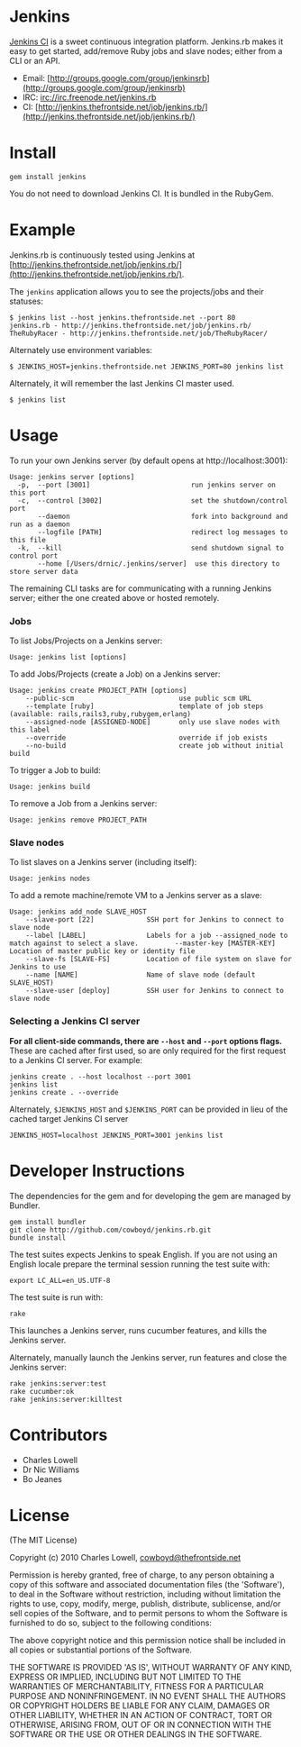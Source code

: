 Jenkins
======

[Jenkins CI](http://jenkins-ci.org/) is a sweet continuous integration platform. Jenkins.rb makes it easy to get started, add/remove Ruby jobs and slave nodes; either from a CLI or an API.

  * Email: [http://groups.google.com/group/jenkinsrb](http://groups.google.com/group/jenkinsrb)
  * IRC:  [irc://irc.freenode.net/jenkins.rb](irc://irc.freenode.net/jenkins.rb)
  * CI: [http://jenkins.thefrontside.net/job/jenkins.rb/](http://jenkins.thefrontside.net/job/jenkins.rb/)

Install
=======

    gem install jenkins

You do not need to download Jenkins CI. It is bundled in the RubyGem.

Example
=======

Jenkins.rb is continuously tested using Jenkins at [http://jenkins.thefrontside.net/job/jenkins.rb/](http://jenkins.thefrontside.net/job/jenkins.rb/).

The `jenkins` application allows you to see the projects/jobs and their statuses:

    $ jenkins list --host jenkins.thefrontside.net --port 80
    jenkins.rb - http://jenkins.thefrontside.net/job/jenkins.rb/
    TheRubyRacer - http://jenkins.thefrontside.net/job/TheRubyRacer/

Alternately use environment variables:

    $ JENKINS_HOST=jenkins.thefrontside.net JENKINS_PORT=80 jenkins list

Alternately, it will remember the last Jenkins CI master used.

    $ jenkins list

Usage
=====

To run your own Jenkins server (by default opens at http://localhost:3001):

    Usage: jenkins server [options]
      -p,  --port [3001]                         run jenkins server on this port
      -c,  --control [3002]                      set the shutdown/control port
           --daemon                              fork into background and run as a daemon
           --logfile [PATH]                      redirect log messages to this file
      -k,  --kill                                send shutdown signal to control port
           --home [/Users/drnic/.jenkins/server]  use this directory to store server data

The remaining CLI tasks are for communicating with a running Jenkins server; either the one created above or hosted remotely.

### Jobs

To list Jobs/Projects on a Jenkins server:

    Usage: jenkins list [options]

To add Jobs/Projects (create a Job) on a Jenkins server:

    Usage: jenkins create PROJECT_PATH [options]
        --public-scm                     	  use public scm URL
        --template [ruby]                	  template of job steps (available: rails,rails3,ruby,rubygem,erlang)
        --assigned-node [ASSIGNED-NODE]  	  only use slave nodes with this label
        --override                       	  override if job exists
        --no-build                       	  create job without initial build

To trigger a Job to build:

    Usage: jenkins build

To remove a Job from a Jenkins server:

    Usage: jenkins remove PROJECT_PATH

### Slave nodes

To list slaves on a Jenkins server (including itself):

    Usage: jenkins nodes

To add a remote machine/remote VM to a Jenkins server as a slave:

    Usage: jenkins add_node SLAVE_HOST
        --slave-port [22]          	  SSH port for Jenkins to connect to slave node
        --label [LABEL]            	  Labels for a job --assigned_node to match against to select a slave.         --master-key [MASTER-KEY]  	  Location of master public key or identity file
        --slave-fs [SLAVE-FS]      	  Location of file system on slave for Jenkins to use
        --name [NAME]              	  Name of slave node (default SLAVE_HOST)
        --slave-user [deploy]      	  SSH user for Jenkins to connect to slave node

### Selecting a Jenkins CI server

**For all client-side commands, there are `--host` and `--port` options flags.** These are cached after first used, so are only required for the first request to a Jenkins CI server. For example:

    jenkins create . --host localhost --port 3001
    jenkins list
    jenkins create . --override

Alternately, `$JENKINS_HOST` and `$JENKINS_PORT` can be provided in lieu of the cached target Jenkins CI server

    JENKINS_HOST=localhost JENKINS_PORT=3001 jenkins list


Developer Instructions
======================

The dependencies for the gem and for developing the gem are managed by Bundler.

    gem install bundler
    git clone http://github.com/cowboyd/jenkins.rb.git
    bundle install

The test suites expects Jenkins to speak English. If you are not using an
English locale prepare the terminal session running the test suite with:

    export LC_ALL=en_US.UTF-8

The test suite is run with:

    rake

This launches a Jenkins server, runs cucumber features, and kills the Jenkins server.

Alternately, manually launch the Jenkins server, run features and close the Jenkins server:

    rake jenkins:server:test
    rake cucumber:ok
    rake jenkins:server:killtest

Contributors
============

* Charles Lowell
* Dr Nic Williams
* Bo Jeanes

License
=======

(The MIT License)

Copyright (c) 2010 Charles Lowell, cowboyd@thefrontside.net

Permission is hereby granted, free of charge, to any person obtaining
a copy of this software and associated documentation files (the
'Software'), to deal in the Software without restriction, including
without limitation the rights to use, copy, modify, merge, publish,
distribute, sublicense, and/or sell copies of the Software, and to
permit persons to whom the Software is furnished to do so, subject to
the following conditions:

The above copyright notice and this permission notice shall be
included in all copies or substantial portions of the Software.

THE SOFTWARE IS PROVIDED 'AS IS', WITHOUT WARRANTY OF ANY KIND,
EXPRESS OR IMPLIED, INCLUDING BUT NOT LIMITED TO THE WARRANTIES OF
MERCHANTABILITY, FITNESS FOR A PARTICULAR PURPOSE AND NONINFRINGEMENT.
IN NO EVENT SHALL THE AUTHORS OR COPYRIGHT HOLDERS BE LIABLE FOR ANY
CLAIM, DAMAGES OR OTHER LIABILITY, WHETHER IN AN ACTION OF CONTRACT,
TORT OR OTHERWISE, ARISING FROM, OUT OF OR IN CONNECTION WITH THE
SOFTWARE OR THE USE OR OTHER DEALINGS IN THE SOFTWARE.
